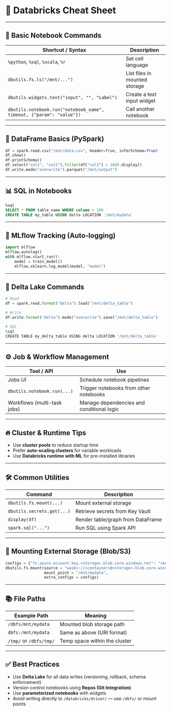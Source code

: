 
# 📘 Databricks Cheat Sheet

---

## 🔧 Basic Notebook Commands

| Shortcut / Syntax        | Description                                |
|--------------------------|--------------------------------------------|
| `%python`, `%sql`, `%scala`, `%r` | Set cell language                   |
| `dbutils.fs.ls("/mnt/...")`       | List files in mounted storage       |
| `dbutils.widgets.text("input", "", "Label")` | Create a text input widget |
| `dbutils.notebook.run("notebook_name", timeout, {"param": "value"})` | Call another notebook |

---

## 💾 DataFrame Basics (PySpark)

```python
df = spark.read.csv("/mnt/data.csv", header=True, inferSchema=True)
df.show()
df.printSchema()
df.select("col1", "col2").filter(df["col3"] > 100).display()
df.write.mode("overwrite").parquet("/mnt/output")
```

---

## 📊 SQL in Notebooks

```sql
%sql
SELECT * FROM table_name WHERE column > 100
CREATE TABLE my_table USING delta LOCATION '/mnt/mydata'
```

---

## 🧠 MLflow Tracking (Auto-logging)

```python
import mlflow
mlflow.autolog()
with mlflow.start_run():
    model = train_model()
    mlflow.sklearn.log_model(model, "model")
```

---

## 🔁 Delta Lake Commands

```python
# Read
df = spark.read.format("delta").load("/mnt/delta_table")

# Write
df.write.format("delta").mode("overwrite").save("/mnt/delta_table")

# SQL
%sql
CREATE TABLE my_delta_table USING delta LOCATION '/mnt/delta_table'
```

---

## ⚙️ Job & Workflow Management

| Tool / API                    | Use                                             |
|------------------------------|--------------------------------------------------|
| Jobs UI                      | Schedule notebook pipelines                      |
| `dbutils.notebook.run(...)`  | Trigger notebooks from other notebooks           |
| Workflows (multi-task jobs)  | Manage dependencies and conditional logic        |

---

## 🔥 Cluster & Runtime Tips

- Use **cluster pools** to reduce startup time
- Prefer **auto-scaling clusters** for variable workloads
- Use **Databricks runtime with ML** for pre-installed libraries

---

## 🛠️ Common Utilities

| Command                         | Description                          |
|----------------------------------|--------------------------------------|
| `dbutils.fs.mount(...)`          | Mount external storage               |
| `dbutils.secrets.get(...)`       | Retrieve secrets from Key Vault      |
| `display(df)`                    | Render table/graph from DataFrame    |
| `spark.sql("...")`               | Run SQL using Spark API              |

---

## 📁 Mounting External Storage (Blob/S3)

```python
configs = {"fs.azure.account.key.<storage>.blob.core.windows.net": "<key>"}
dbutils.fs.mount(source = "wasbs://<container>@<storage>.blob.core.windows.net",
                 mount_point = "/mnt/mydata",
                 extra_configs = configs)
```

---

## 📚 File Paths

| Example Path                                | Meaning                             |
|---------------------------------------------|-------------------------------------|
| `/dbfs/mnt/mydata`                          | Mounted blob storage path           |
| `dbfs:/mnt/mydata`                          | Same as above (URI format)          |
| `/tmp/` or `/dbfs/tmp/`                     | Temp space within the cluster       |

---

## ✅ Best Practices

- Use **Delta Lake** for all data writes (versioning, rollback, schema enforcement)
- Version control notebooks using **Repos (Git Integration)**
- Use **parameterized notebooks** with widgets
- Avoid writing directly to `/databricks/driver/` — use `/dbfs/` or mount points
